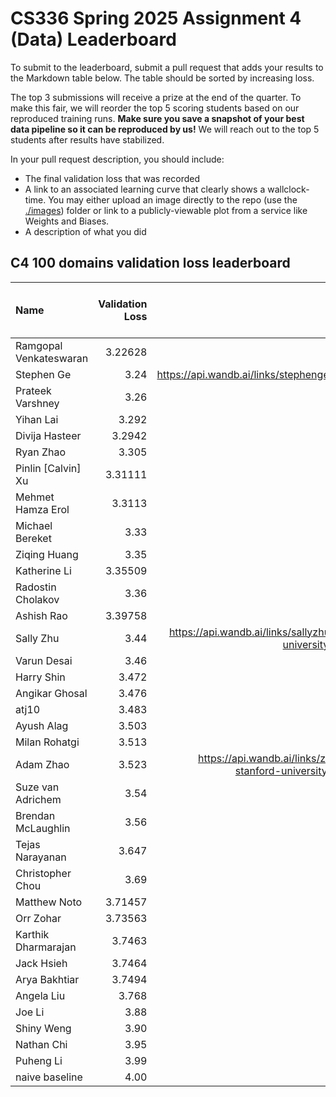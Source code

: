 # CS336 Spring 2025 Assignment 4 (Data) Leaderboard

To submit to the leaderboard, submit a pull request that adds your results to
the Markdown table below. The table should be sorted by increasing loss.

The top 3 submissions will receive a prize at the end of the quarter.
To make this fair, we will reorder the top 5 scoring students based on our reproduced training runs.
**Make sure you save a snapshot of your best data pipeline so it can be reproduced by us!**
We will reach out to the top 5 students after results have stabilized.

In your pull request description, you should include:

- The final validation loss that was recorded
- A link to an associated learning curve that clearly shows a wallclock-time.
  You may either upload an image directly
  to the repo (use the [./images](./images)) folder or link to a
  publicly-viewable plot from a service like Weights and Biases.
- A description of what you did

## C4 100 domains validation loss leaderboard

| Name           | Validation Loss | Link | Verification status (leave empty) |
| :------------- | --------------: | ---: | --------------------------------: |
| Ramgopal Venkateswaran | 3.22628 | [Wandb](https://api.wandb.ai/links/ramvenkat98/ht0r0xub) | |
| Stephen Ge     |           3.24  | https://api.wandb.ai/links/stephenge/w21z5rh1  |                           |
| Prateek Varshney     |           3.26 | [Wandb](https://api.wandb.ai/links/stanfordcs/cc8z72jh)   |                           |
| Yihan Lai   |           3.292 | [Wandb](https://api.wandb.ai/links/ihan-stanford-university/825ovc1j)   |                           |
| Divija Hasteer | 3.2942 | [Wandb](https://api.wandb.ai/links/dhasteer-stanford-university/wwd2ukmp) |                          |
| Ryan Zhao | 3.305 | [Wandb](https://api.wandb.ai/links/knightasterial-stanforduniversity/8vyp4vcf) | |
| Pinlin [Calvin] Xu | 3.31111 |[Wandb](https://api.wandb.ai/links/pinlinxu-lab/zsk1uj2o) | |
| Mehmet Hamza Erol | 3.3113 |[Wandb](https://api.wandb.ai/links/mhamzaerol-stanford-university/kjnsm8u4) | |
| Michael Bereket | 3.33 | [Wandb](https://api.wandb.ai/links/mbereket/nhiwq1rg) | |
| Ziqing Huang | 3.35|[Wandb](https://api.wandb.ai/links/ziqingh-stanford-university/h67l3qw9)||
| Katherine Li | 3.35509| [Wandb](https://api.wandb.ai/links/kathli/v7pjy6b4)||
| Radostin Cholakov | 3.36 | [Wandb](https://api.wandb.ai/links/radi-cho/rgwlfpr7) | |
| Ashish Rao | 3.39758 |[Wandb](https://api.wandb.ai/links/aprao/izk2a37t) | |
| Sally Zhu | 3.44 | https://api.wandb.ai/links/sallyzhu-stanford-university/ka3vb2cm |
| Varun Desai    |            3.46 | [Wandb](https://api.wandb.ai/links/vdesai10/nw5k9srw)| |                   |
| Harry Shin     |           3.472 | [Wandb](https://api.wandb.ai/links/dh2shin2-stanford-university/9a602nlp)   | |
| Angikar Ghosal     |           3.476 | [Wandb]   |                           |
| atj10          | 3.483           |[Wandb](https://api.wandb.ai/links/merceod/d2q4pexo) | |
| Ayush Alag | 3.503 | [Wandb](https://api.wandb.ai/links/ayushalag1-stanford-university/9dyh30ws) | |
| Milan Rohatgi | 3.513 | [Wandb](https://wandb.ai/milanrohatgi/cs336-data/reports/CS336-A4--VmlldzoxMjk2NDY4Ng) | |
| Adam Zhao | 3.523 | https://api.wandb.ai/links/zhao1adam-stanford-university/2y69my5q | | 
| Suze van Adrichem | 3.54 | [Wandb](https://api.wandb.ai/links/suzevana/dbtg929z)| |
| Brendan McLaughlin | 3.56 | [Wandb](https://api.wandb.ai/links/bmc0407-stanford-university/stkuh1i8)| |
| Tejas Narayanan | 3.647 | [Wandb](https://api.wandb.ai/links/tejas-narayanan/z7lgwzk2) | |
| Christopher Chou | 3.69 | [Wandb](https://api.wandb.ai/links/babychousr-stanford-university/uz2v5j8l) | |
| Matthew Noto |            3.71457 | [Wandb](https://wandb.ai/nmr73/cs336-data/runs/d4owymw1?nw=nwusernmr73)     |                           |
| Orr Zohar |            3.73563 | [Wandb](https://wandb.ai/marvl/cs336-atlas-llm5/runs/w2ntyl1p?nw=nwuserorrzohar42)     |                           |
| Karthik Dharmarajan |            3.7463 | [Wandb](https://wandb.ai/kdharmarajan/cs336-data/reports/CS336-Assignment-4-Data--VmlldzoxMjkyMTM0OA)     |                           |
| Jack Hsieh |            3.7464 | [Wandb](https://wandb.ai/jackellishsieh-stanford-university/cs336-assignment4/runs/zemxn08s?nw=nwuserjackellishsieh)     |                           |
| Arya Bakhtiar |            3.7494 | [Wandb](https://drive.google.com/file/d/1AK2mqNKR_x0DeyoJyqZjI9kVYaUKecTe/view?usp=drive_link)     |       
| Angela Liu | 3.768 | [Wandb](https://api.wandb.ai/links/aliu917/1oisofti) | |
| Joe Li | 3.88 | [Wandb](https://api.wandb.ai/links/jli505/iribws78) | |
| Shiny Weng | 3.90 | [Wandb](https://api.wandb.ai/links/shinyweng-stanford-university/2mr0dpiv) | |
| Nathan Chi | 3.95 | [Wandb](https://api.wandb.ai/links/nchi1-stanford-university/9ftykk46) | | 
| Puheng Li | 3.99 | [Wandb](https://wandb.ai/puhengli-stanford-university/cs336-data/reports/eval_loss-25-05-25-14-17-27---VmlldzoxMjk0NDQwNw) |
| naive baseline |            4.00 |      |                          Verified |
